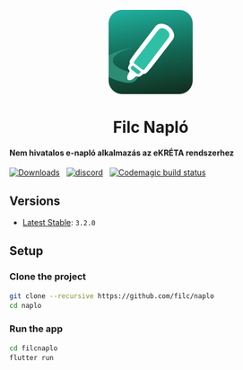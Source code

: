 <p align=center>
  <img src=".github/logo.png" width=150>
  <h1 align=center><b>Filc Napló</b></h1>
</p>

#### Nem hivatalos e-napló alkalmazás az eKRÉTA rendszerhez

[![Downloads](https://img.shields.io/github/downloads-pre/filc/naplo/latest/total?color=%23&label=Downloads&logo=github&sort=semver)](https://github.com/filc/naplo/releases) &nbsp; [![discord](https://img.shields.io/discord/712698455193157643?label=Discord)](http://filcnaplo.hu/discord) &nbsp; [![Codemagic build status](https://api.codemagic.io/apps/612cc79b35b443d1b2c638ec/612cc79b35b443d1b2c638eb/status_badge.svg)](https://codemagic.io/apps/612cc79b35b443d1b2c638ec/612cc79b35b443d1b2c638eb/latest_build)

## Versions

- [Latest Stable](https://github.com/filc/naplo/releases/latest): `3.2.0`

## Setup

### Clone the project

```sh
git clone --recursive https://github.com/filc/naplo
cd naplo
```

### Run the app

```sh
cd filcnaplo
flutter run
```
